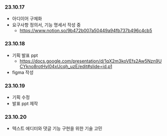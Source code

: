 ### 23.10.17

- 아디이어 구체화
- 요구사항 정의서, 기능 명세서 작성 중
  - https://www.notion.so/9b472b007a50449a94fb737b496c4cb5

### 23.10.18

- 기획 발표 ppt
  - https://docs.google.com/presentation/d/1qX2m3koVEfs2Aw5Nzn9UCYkno8rotHyl04xUcqh_uzE/edit#slide=id.p1
- figma 작성

### 23.10.19

- 기획 수정
- 발표 ppt 제작

### 23.10.20

- 텍스트 에디터와 댓글 기능 구현을 위한 기술 고민